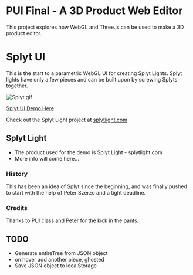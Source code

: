 PUI Final - A 3D Product Web Editor
========

This project explores how WebGL and Three.js can be used to make a 3D product editor.


# Splyt UI

This is the start to a parametric WebGL UI for creating Splyt Lights. Splyt lights have only a few pieces and can be built upon by screwing Splyts together.

![Splyt gif](http://static1.squarespace.com/static/55244e04e4b0b0f37961e9eb/t/55521512e4b07845e6ee07f9/1431442711680/?format=750w)

[Splyt UI Demo Here](http://scottleinweber.com/splyt/)

Check out the Splyt Light project at [splytlight.com](http://www.splytlight.com/)

## Splyt Light

* The product used for the demo is Splyt Light - splytlight.com
* More info will come here...


### History

This has been an idea of Splyt since the beginning, and was finally pushed to start with the help of Peter Szerzo and a tight deadline.

### Credits

Thanks to PUI class and [Peter](https://github.com/pickled-plugins) for the kick in the pants.

## TODO

- Generate entireTree from JSON object
- on hover add another piece, ghosted
- Save JSON object to localStorage

